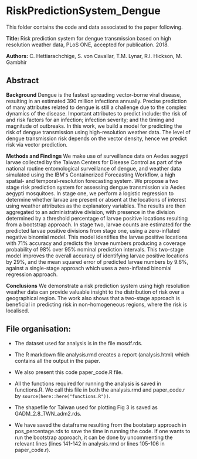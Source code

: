 # RiskPredictionSystem_Dengue
This folder contains the code and data associated to the paper following.

**Title:** Risk prediction system for dengue transmission based on high resolution weather data, PLoS ONE, accepted for publication. 2018. 

**Authors:** C. Hettiarachchige, S. von Cavallar,  T.M. Lynar, R.I. Hickson, M. Gambhir

## Abstract
**Background**
Dengue is the fastest spreading vector-borne viral disease, resulting in an estimated 390
million infections annually. Precise prediction of many attributes related to dengue is
still a challenge due to the complex dynamics of the disease. Important attributes to
predict include: the risk of and risk factors for an infection; infection severity; and the
timing and magnitude of outbreaks. In this work, we build a model for predicting the
risk of dengue transmission using high-resolution weather data. The level of dengue
transmission risk depends on the vector density, hence we predict risk via vector
prediction.

**Methods and Findings**
We make use of surveillance data on Aedes aegypti larvae collected by the Taiwan
Centers for Disease Control as part of the national routine entomological surveillance of
dengue, and weather data simulated using the IBM's Containerized Forecasting
Workflow, a high spatial- and temporal-resolution forecasting system. We propose a two
stage risk prediction system for assessing dengue transmission via Aedes aegypti
mosquitoes. In stage one, we perform a logistic regression to determine whether larvae
are present or absent at the locations of interest using weather attributes as the
explanatory variables. The results are then aggregated to an administrative division,
with presence in the division determined by a threshold percentage of larvae positive
locations resulting from a bootstrap approach. In stage two, larvae counts are estimated
for the predicted larvae positive divisions from stage one, using a zero-inflated negative
binomial model. This model identifies the larvae positive locations with 71% accuracy
and predicts the larvae numbers producing a coverage probability of 98% over 95%
nominal prediction intervals. This two-stage model improves the overall accuracy of
identifying larvae positive locations by 29%, and the mean squared error of predicted
larvae numbers by 9.6%, against a single-stage approach which uses a zero-inflated
binomial regression approach.

**Conclusions**
We demonstrate a risk prediction system using high resolution weather data can provide
valuable insight to the distribution of risk over a geographical region. The work also
shows that a two-stage approach is beneficial in predicting risk in non-homogeneous
regions, where the risk is localised.

## File organisation:

* The dataset used for analysis is in the file mosdf.rds.

* The R markdown file analysis.rmd creates a report (analysis.html) which contains all the output in the paper.

* We also present this code paper_code.R file.

* All the functions required for running the analysis is saved in functions.R. We call this file in both the analysis.rmd and paper_code.r by ```source(here::here("functions.R"))```.

* The shapefile for Taiwan used for plotting Fig 3 is saved as GADM_2.8_TWN_adm2.rds.

* We have saved the dataframe resulting from the bootstarp approach in pos_percentage.rds to save the time in running the code.
If one wants to run the bootstrap approach, it can be done by uncommenting the relevant lines (lines 141-142 in analysis.rmd or lines 105-106 in paper_code.r).


